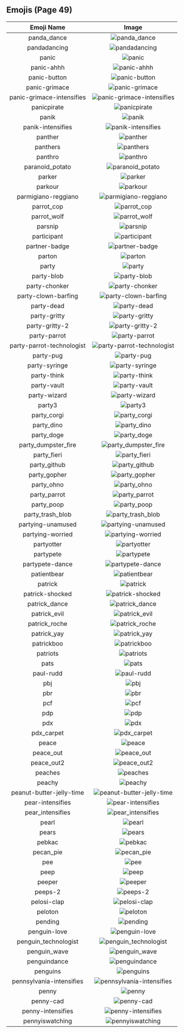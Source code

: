 
  ## Emojis (Page 49)
  |Emoji Name|Image|
  | :-: | :-: |
  |panda_dance| ![panda_dance](/output/panda_dance.gif)|
  |pandadancing| ![pandadancing](/output/pandadancing.gif)|
  |panic| ![panic](/output/panic.jpg)|
  |panic-ahhh| ![panic-ahhh](/output/panic-ahhh.gif)|
  |panic-button| ![panic-button](/output/panic-button.png)|
  |panic-grimace| ![panic-grimace](/output/panic-grimace.png)|
  |panic-grimace-intensifies| ![panic-grimace-intensifies](/output/panic-grimace-intensifies.gif)|
  |panicpirate| ![panicpirate](/output/panicpirate.gif)|
  |panik| ![panik](/output/panik.png)|
  |panik-intensifies| ![panik-intensifies](/output/panik-intensifies.gif)|
  |panther| ![panther](/output/panther.png)|
  |panthers| ![panthers](/output/panthers.png)|
  |panthro| ![panthro](/output/panthro.png)|
  |paranoid_potato| ![paranoid_potato](/output/paranoid_potato.jpg)|
  |parker| ![parker](/output/parker.png)|
  |parkour| ![parkour](/output/parkour.png)|
  |parmigiano-reggiano| ![parmigiano-reggiano](/output/parmigiano-reggiano.jpg)|
  |parrot_cop| ![parrot_cop](/output/parrot_cop)|
  |parrot_wolf| ![parrot_wolf](/output/parrot_wolf.gif)|
  |parsnip| ![parsnip](/output/parsnip.png)|
  |participant| ![participant](/output/participant.png)|
  |partner-badge| ![partner-badge](/output/partner-badge.png)|
  |parton| ![parton](/output/parton.png)|
  |party| ![party](/output/party.gif)|
  |party-blob| ![party-blob](/output/party-blob.gif)|
  |party-chonker| ![party-chonker](/output/party-chonker.gif)|
  |party-clown-barfing| ![party-clown-barfing](/output/party-clown-barfing.png)|
  |party-dead| ![party-dead](/output/party-dead.gif)|
  |party-gritty| ![party-gritty](/output/party-gritty.gif)|
  |party-gritty-2| ![party-gritty-2](/output/party-gritty-2.gif)|
  |party-parrot| ![party-parrot](/output/party-parrot.gif)|
  |party-parrot-technologist| ![party-parrot-technologist](/output/party-parrot-technologist.gif)|
  |party-pug| ![party-pug](/output/party-pug.gif)|
  |party-syringe| ![party-syringe](/output/party-syringe.gif)|
  |party-think| ![party-think](/output/party-think.gif)|
  |party-vault| ![party-vault](/output/party-vault.gif)|
  |party-wizard| ![party-wizard](/output/party-wizard.gif)|
  |party3| ![party3](/output/party3.png)|
  |party_corgi| ![party_corgi](/output/party_corgi.gif)|
  |party_dino| ![party_dino](/output/party_dino.gif)|
  |party_doge| ![party_doge](/output/party_doge.gif)|
  |party_dumpster_fire| ![party_dumpster_fire](/output/party_dumpster_fire.gif)|
  |party_fieri| ![party_fieri](/output/party_fieri.gif)|
  |party_github| ![party_github](/output/party_github.gif)|
  |party_gopher| ![party_gopher](/output/party_gopher.gif)|
  |party_ohno| ![party_ohno](/output/party_ohno.gif)|
  |party_parrot| ![party_parrot](/output/party_parrot.gif)|
  |party_poop| ![party_poop](/output/party_poop.gif)|
  |party_trash_blob| ![party_trash_blob](/output/party_trash_blob.gif)|
  |partying-unamused| ![partying-unamused](/output/partying-unamused.png)|
  |partying-worried| ![partying-worried](/output/partying-worried.png)|
  |partyotter| ![partyotter](/output/partyotter.gif)|
  |partypete| ![partypete](/output/partypete.gif)|
  |partypete-dance| ![partypete-dance](/output/partypete-dance)|
  |patientbear| ![patientbear](/output/patientbear.jpg)|
  |patrick| ![patrick](/output/patrick.png)|
  |patrick-shocked| ![patrick-shocked](/output/patrick-shocked.jpg)|
  |patrick_dance| ![patrick_dance](/output/patrick_dance.gif)|
  |patrick_evil| ![patrick_evil](/output/patrick_evil.jpg)|
  |patrick_roche| ![patrick_roche](/output/patrick_roche.png)|
  |patrick_yay| ![patrick_yay](/output/patrick_yay.png)|
  |patrickboo| ![patrickboo](/output/patrickboo.png)|
  |patriots| ![patriots](/output/patriots)|
  |pats| ![pats](/output/pats.jpg)|
  |paul-rudd| ![paul-rudd](/output/paul-rudd.png)|
  |pbj| ![pbj](/output/pbj.png)|
  |pbr| ![pbr](/output/pbr.png)|
  |pcf| ![pcf](/output/pcf.png)|
  |pdp| ![pdp](/output/pdp.jpg)|
  |pdx| ![pdx](/output/pdx.jpg)|
  |pdx_carpet| ![pdx_carpet](/output/pdx_carpet.gif)|
  |peace| ![peace](/output/peace)|
  |peace_out| ![peace_out](/output/peace_out.jpg)|
  |peace_out2| ![peace_out2](/output/peace_out2.gif)|
  |peaches| ![peaches](/output/peaches.png)|
  |peachy| ![peachy](/output/peachy.gif)|
  |peanut-butter-jelly-time| ![peanut-butter-jelly-time](/output/peanut-butter-jelly-time.gif)|
  |pear-intensifies| ![pear-intensifies](/output/pear-intensifies.gif)|
  |pear_intensifies| ![pear_intensifies](/output/pear_intensifies)|
  |pearl| ![pearl](/output/pearl.png)|
  |pears| ![pears](/output/pears.png)|
  |pebkac| ![pebkac](/output/pebkac.jpg)|
  |pecan_pie| ![pecan_pie](/output/pecan_pie.png)|
  |pee| ![pee](/output/pee.png)|
  |peep| ![peep](/output/peep.jpg)|
  |peeper| ![peeper](/output/peeper.png)|
  |peeps-2| ![peeps-2](/output/peeps-2.png)|
  |pelosi-clap| ![pelosi-clap](/output/pelosi-clap.jpg)|
  |peloton| ![peloton](/output/peloton.png)|
  |pending| ![pending](/output/pending.png)|
  |penguin-love| ![penguin-love](/output/penguin-love.gif)|
  |penguin_technologist| ![penguin_technologist](/output/penguin_technologist.png)|
  |penguin_wave| ![penguin_wave](/output/penguin_wave.png)|
  |penguindance| ![penguindance](/output/penguindance.gif)|
  |penguins| ![penguins](/output/penguins.png)|
  |pennsylvania-intensifies| ![pennsylvania-intensifies](/output/pennsylvania-intensifies.gif)|
  |penny| ![penny](/output/penny.png)|
  |penny-cad| ![penny-cad](/output/penny-cad.png)|
  |penny-intensifies| ![penny-intensifies](/output/penny-intensifies.gif)|
  |pennyiswatching| ![pennyiswatching](/output/pennyiswatching.png)|
  